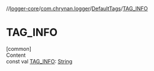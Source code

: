 //[logger-core](../../../index.md)/[com.chrynan.logger](../index.md)/[DefaultTags](index.md)/[TAG_INFO](-t-a-g_-i-n-f-o.md)



# TAG_INFO  
[common]  
Content  
const val [TAG_INFO](-t-a-g_-i-n-f-o.md): [String](https://kotlinlang.org/api/latest/jvm/stdlib/kotlin/-string/index.html)  



